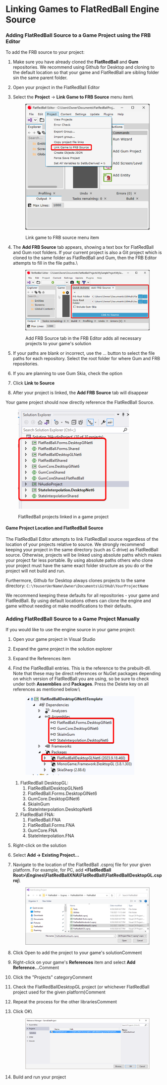 # Linking Games to FlatRedBall Engine Source

### Adding FlatRedBall Source to a Game Project using the FRB Editor

To add the FRB source to your project:

1. Make sure you have already cloned the **FlatRedBall** and **Gum** repositories. We recommend using Github for Desktop and cloning to the default location so that your game and FlatRedBall are sibling folder sin the same parent folder.&#x20;
2. Open your project in the FlatRedBall Editor
3.  Select the **Project** -> **Link Game to FRB Source** menu item\


    <figure><img src="../.gitbook/assets/image.png" alt=""><figcaption><p>Link game to FRB source menu item</p></figcaption></figure>
4.  The **Add FRB Source** tab appears, showing a text box for FlatRedBall and Gum root folders. If your current project is also a Git project which is cloned to the same folder as FlatRedBall and Gum, then the FRB Editor attempts to fill in the file paths.\


    <figure><img src="../.gitbook/assets/image (1).png" alt=""><figcaption><p>Add FRB Source tab in the FRB Editor adds all necessary projects to your game's solution</p></figcaption></figure>


5. If your paths are blank or incorrect, use the ... button to select the file paths for each repository. Select the root folder for where Gum and FRB repositories.
6. If you are planning to use Gum Skia, check the option
7. Click **Link to Source**
8. After your project is linked, the **Add FRB Source** tab will disappear

Your game project should now directly reference the FlatRedBall Source.

<figure><img src="../.gitbook/assets/image (2).png" alt=""><figcaption><p>FlatRedBall projects linked in a game project</p></figcaption></figure>

#### Game Project Location and FlatRedBall Source

The FlatRedBall Editor attempts to link FlatRedBall source regardless of the location of your projects relative to source. We strongly recommend keeping your project in the same directory (such as C drive) as FlatRedBall source. Otherwise, projects will be linked using absolute paths which makes your project far less portable. By using absolute paths others who clone your project must have the same exact folder structure as you do or the project will not build and run.

Furthermore, Github for Desktop always clones projects to the same directory: `C:\YouserUerName\Owner\Documents\GitHub\YourProjectName`

We recommend keeping these defaults for all repositories - your game and FlatRedBall. By using default locations others can clone the engine and game without needing ot make modifications to their defaults.

### Adding FlatRedBall Source to a Game Project Manually

If you would like to use the engine source in your game project:

1. Open your game project in Visual Studio
2. Expand the game project in the solution explorer
3. Expand the References item
4.  Find the FlatRedBall entries. This is the reference to the prebuilt-dll. Note that these may be direct references or NuGet packages depending on which version of FlatRedBall you are using, so be sure to check under both **Assemblies** and **Packages**. Press the Delete key on all references as mentioned below:\


    <figure><img src="../.gitbook/assets/image (3).png" alt=""><figcaption></figcaption></figure>

    1. FlatRedBall DesktopGL:
       1. FlatRedBallDesktopGLNet6
       2. FlatRedBall.Forms.DesktopGlNet6
       3. GumCore.DesktopGlNet6
       4. SkiaInGum
       5. StateInterpolation.DesktopNet6
    2. FlatRedBall FNA:
       1. FlatRedBall.FNA
       2. FlatRedBall.Forms.FNA
       3. GumCore.FNA
       4. StateInterpolation.FNA
5. Right-click on the solution
6. Select **Add -> Existing Project...**
7.  Navigate to the location of the FlatRedBall .csproj file for your given platform. For example, for PC, add **\<FlatRedBall Root>\Engines\FlatRedBallXNA\FlatRedBall\FlatRedBallDesktopGL.csproj**\


    <figure><img src="../.gitbook/assets/image (5).png" alt=""><figcaption></figcaption></figure>
8. Click Open to add the project to your game's solutionComment
9. Right-click on your game's **References** item and select **Add Reference...**&#x43;omment
10. Click the "Projects" categoryComment
11. Check the FlatRedBallDesktopGL project (or whichever FlatRedBall project used for the given platform)Comment
12. Repeat the process for the other librariesComment
13. Click OK\


    <figure><img src="../.gitbook/assets/image (6).png" alt=""><figcaption></figcaption></figure>
14. Build and run your project


